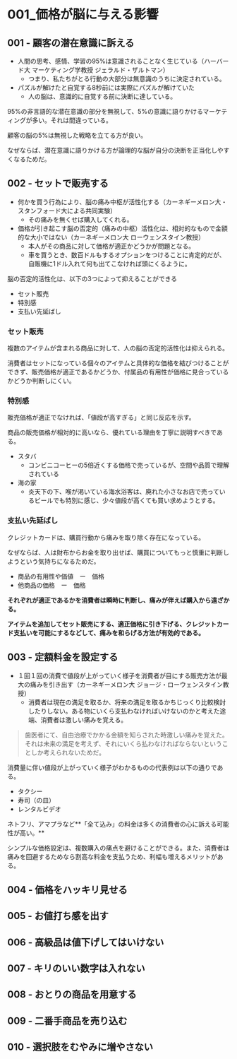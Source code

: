 # 001_価格が脳に与える影響

## 001 - 顧客の潜在意識に訴える

- 人間の思考、感情、学習の95%は意識されることなく生じている（ハーバード大 マーケティング学教授 ジェラルド・ザルトマン）
  - つまり、私たちがとる行動の大部分は無意識のうちに決定されている。
- パズルが解けたと自覚する8秒前には実際にパズルが解けていた
  - 人の脳は、意識的に自覚する前に決断に達している。

95%の非言語的な潜在意識の部分を無視して、5%の意識に語りかけるマーケティングが多い。それは間違っている。

顧客の脳の5%は無視した戦略を立てる方が良い。

なぜならば、潜在意識に語りかける方が論理的な脳が自分の決断を正当化しやすくなるためだ。

## 002 - セットで販売する

- 何かを買う行為により、脳の痛み中枢が活性化する（カーネギーメロン大・スタンフォード大による共同実験）
  - その痛みを無くせば購入してくれる。
- 価格が引き起こす脳の否定的（痛みの中枢）活性化は、相対的なもので金額的な大小ではない（カーネギーメロン大 ローウェンスタイン教授）
  - 本人がその商品に対して価格が適正かどうかが問題となる。
  - 車を買うとき、数百ドルもするオプションをつけることに肯定的だが、自販機に1ドル入れて何も出てこなければ頭にくるように。

脳の否定的活性化は、以下の3つによって抑えることができる

- セット販売
- 特別感
- 支払い先延ばし

### セット販売

複数のアイテムが含まれる商品に対して、人の脳の否定的活性化は抑えられる。

消費者はセットになっている個々のアイテムと具体的な価格を結びつけることができず、販売価格が適正であるかどうか、付属品の有用性が価格に見合っているかどうか判断しにくい。

### 特別感

販売価格が適正でなければ、「値段が高すぎる」と同じ反応を示す。

商品の販売価格が相対的に高いなら、優れている理由を丁寧に説明すべきである。

- スタバ
  - コンビニコーヒーの5倍近くする価格で売っているが、空間や品質で理解されている
- 海の家
  - 炎天下の下、喉が渇いている海水浴客は、廃れた小さなお店で売っているビールでも特別に感じ、少々値段が高くても買い求めようとする。

### 支払い先延ばし

クレジットカードは、購買行動から痛みを取り除く存在になっている。

なぜならば、人は財布からお金を取り出せば、購買についてもっと慎重に判断しようという気持ちになるためだ。

- 商品の有用性や価値　ー　価格
- 他商品の価格　ー　価格

**それぞれが適正であるかを消費者は瞬時に判断し、痛みが伴えば購入から遠ざかる。**

**アイテムを追加してセット販売にする、適正価格に引き下げる、クレジットカード支払いを可能にするなどして、痛みを和らげる方法が有効的である。**

## 003 - 定額料金を設定する

- １回１回の消費で値段が上がっていく様子を消費者が目にする販売方法が最大の痛みを引き出す（カーネギーメロン大 ジョージ・ローウェンスタイン教授）
  - 消費者は現在の満足を取るか、将来の満足を取るかちじっくり比較検討したりしない。ある物にいくら支払わなければいけないのかと考えた途端、消費者は激しい痛みを覚える。

> 歯医者にて、自由治療でかかる金額を知らされた時激しい痛みを覚えた。
> それは未来の満足を考えず、それにいくら払わなければならないということしか考えられないためだ。

消費量に伴い値段が上がっていく様子がわかるものの代表例は以下の通りである。

- タクシー
- 寿司（の皿）
- レンタルビデオ

ネトフリ、アマプラなど**「全て込み」の料金は多くの消費者の心に訴える可能性が高い。**

シンプルな価格設定は、複数購入の痛点を避けることができる。また、消費者は痛みを回避するためなら割高な料金を支払うため、利幅も増えるメリットがある。

## 004 - 価格をハッキリ見せる

## 005 - お値打ち感を出す

## 006 - 高級品は値下げしてはいけない

## 007 - キリのいい数字は入れない

## 008 - おとりの商品を用意する

## 009 - 二番手商品を売り込む

## 010 - 選択肢をむやみに増やさない
